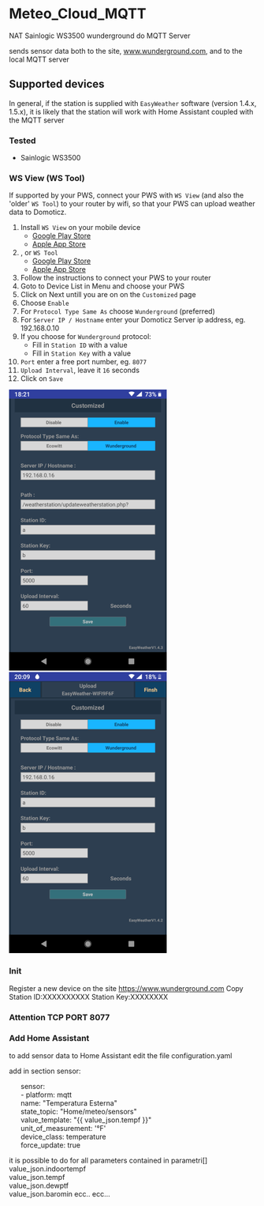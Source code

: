# Meteo_Cloud_MQTT
NAT Sainlogic WS3500 wunderground do MQTT Server

sends sensor data both to the site, www.wunderground.com, and to the local MQTT server


## Supported devices
In general, if the station is supplied with `EasyWeather` software (version 1.4.x, 1.5.x), it is likely that the station will work with Home Assistant coupled with the MQTT server

### Tested

* Sainlogic WS3500


### WS View (WS Tool)
If supported by your PWS, connect your PWS with `WS View` (and also the 'older' `WS Tool`) to your router by wifi, so that your PWS can upload weather data to Domoticz.

1. Install `WS View` on your mobile device
    * [Google Play Store](https://play.google.com/store/apps/details?id=com.ost.wsview)
    * [Apple App Store](https://apps.apple.com/us/app/ws-view/id1362944193)
1. , or `WS Tool`
    * [Google Play Store](https://play.google.com/store/apps/details?id=com.dtston.wstool)
    * [Apple App Store](https://apps.apple.com/nl/app/ws-tool/id1125344077)
1. Follow the instructions to connect your PWS to your router
1. Goto to Device List in Menu and choose your PWS
1. Click on Next untill you are on on the `Customized` page
1. Choose `Enable`
1. For `Protocol Type Same As` choose `Wunderground` (preferred)
1. For `Server IP / Hostname` enter your Domoticz Server ip address, eg. 192.168.0.10
1. If you choose for `Wunderground` protocol:
    * Fill in `Station ID` with a value
    * Fill in `Station Key` with a value
1. `Port` enter a free port number, eg. `8077`
1. `Upload Interval`, leave it `16` seconds
1. Click on `Save`


![Screenshot](https://github.com/Xorfor/Domoticz-PWS-Plugin/blob/master/images/screendump3.png)  ![Screenshot](https://github.com/Xorfor/Domoticz-PWS-Plugin/blob/master/images/screendump2.png)



### Init
Register a new device on the site https://www.wunderground.com
Copy
Station ID:XXXXXXXXXX
Station Key:XXXXXXXX
### Attention TCP PORT 8077

### Add  Home Assistant
to add sensor data to Home Assistant 
edit the file configuration.yaml 

add in section sensor:

<ul>
   sensor:<br/>   
     - platform: mqtt<br/></li>
       name: "Temperatura Esterna"<br/>
       state_topic: "Home/meteo/sensors"<br/>
       value_template: "{{ value_json.tempf }}"<br/>
       unit_of_measurement: '°F'<br/>
       device_class: temperature<br/>
      force_update: true<br/>
</ul>


it is possible to do for all parameters contained in parametri[]<br/>
value_json.indoortempf<br/>
value_json.tempf<br/>
value_json.dewptf<br/>
value_json.baromin ecc.. ecc...<br/>

